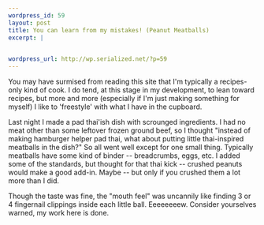 ```yaml
--- 
wordpress_id: 59
layout: post
title: You can learn from my mistakes! (Peanut Meatballs)
excerpt: |
  

wordpress_url: http://wp.serialized.net/?p=59
---
```

<p>You may have surmised from reading this site that I'm typically a recipes-only kind of cook. I do tend, at this stage in my development, to lean toward recipes, but more and more (especially if I'm just making something for myself) I like to 'freestyle' with what I have in the cupboard.</p>

<p>Last night I made a pad thai'ish dish with scrounged ingredients. I had no meat other than some leftover frozen ground beef, so I thought "instead of making hamburger helper pad thai, what about putting little thai-inspired meatballs in the dish?" So all went well except for one small thing. Typically meatballs have some kind of binder -- breadcrumbs, eggs, etc. I added some of the standards, but thought for that thai kick -- crushed peanuts would make a good add-in. Maybe -- but only if you crushed them a lot more than I did.</p>

<p>Though the taste was fine, the "mouth feel" was uncannily like finding 3 or 4 fingernail clippings inside each little ball. Eeeeeeeew. Consider yourselves warned, my work here is done.</p>
